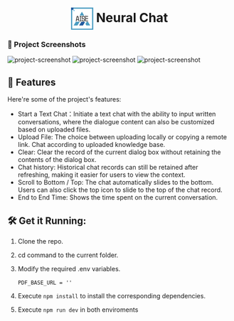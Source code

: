 <h1 align="center" id="title"><img align="center" src="./static/favicon.png" alt="project-image" width="50" height="50">
Neural Chat</h1>

### 📸 Project Screenshots

![project-screenshot](https://imgur.com/SmhJSmC.png)
![project-screenshot](https://imgur.com/iGTDcwU.png)
![project-screenshot](https://imgur.com/cbJi5gj.png)


<h2>🧐 Features</h2>

Here're some of the project's features:

- Start a Text Chat：Initiate a text chat with the ability to input written conversations, where the dialogue content can also be customized based on uploaded files.
- Upload File: The choice between uploading locally or copying a remote link. Chat according to uploaded knowledge base.
- Clear: Clear the record of the current dialog box without retaining the contents of the dialog box.
- Chat history: Historical chat records can still be retained after refreshing, making it easier for users to view the context.
- Scroll to Bottom / Top: The chat automatically slides to the bottom. Users can also click the top icon to slide to the top of the chat record.
- End to End Time: Shows the time spent on the current conversation.

<h2>🛠️ Get it Running:</h2>

1. Clone the repo.

2. cd command to the current folder.

3. Modify the required .env variables.
    ```
    PDF_BASE_URL = ''
    ```
4. Execute `npm install` to install the corresponding dependencies.

5. Execute `npm run dev` in both enviroments
